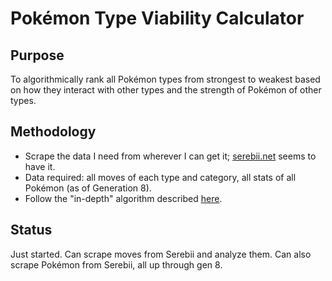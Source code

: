 # Pokémon Type Viability Calculator
## Purpose
To algorithmically rank all Pokémon types from strongest to weakest based on how they interact with other types and the strength of Pokémon of other types.
## Methodology
- Scrape the data I need from wherever I can get it; [serebii.net](https://www.serebii.net) seems to have it.
- Data required: all moves of each type and category, all stats of all Pokémon (as of Generation 8).
- Follow the "in-depth" algorithm described [here](https://docs.google.com/document/d/1_m3Q1PCbKX0GMXKET2v3hJI8rQO4upwm_xi5xO2vU5Y/).
## Status
Just started. Can scrape moves from Serebii and analyze them. Can also scrape Pokémon from Serebii, all up through gen 8.